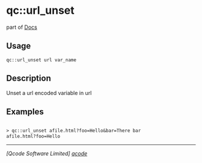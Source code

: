 qc::url_unset
=============

part of [Docs](.)

Usage
-----
`
        qc::url_unset url var_name
    `

Description
-----------
Unset a url encoded variable in url

Examples
--------
```tcl

> qc::url_unset afile.html?foo=Hello&bar=There bar
afile.html?foo=Hello
```

----------------------------------
*[Qcode Software Limited] [qcode]*

[qcode]: http://www.qcode.co.uk "Qcode Software"
